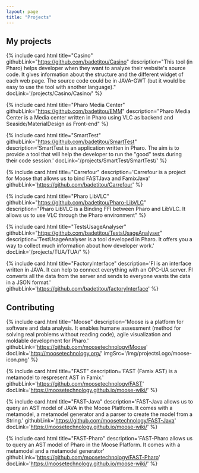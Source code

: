 ```yaml
---
layout: page
title: "Projects"
---
```


## My projects

<div class="mdc-layout-grid__inner">

{% include card.html
    title="Casino"
    githubLink="https://github.com/badetitou/Casino"
    description="This tool (in Pharo) helps developer when they want to analyze their website's source code. It gives information about the structure and the different widget of each web page. The source code could be in JAVA-GWT (but it would be easy to use the tool with another language)."
    docLink='/projects/Casino/Casino/'
%}

{% include card.html
    title="Pharo Media Center"
    githubLink="https://github.com/badetitou/EMM"
    description="Pharo Media Center is a Media center written in Pharo using VLC as backend and Seaside/MaterialDesign as Front-end"
%}

{% include card.html
    title="SmartTest"
    githubLink="https://github.com/badetitou/SmartTest"
    description='SmartTest is an application written in Pharo.
The aim is to provide a tool that will help the developer to run the "good" tests during their code session.'
    docLink='/projects/SmartTest/SmartTest/'
%}

{% include card.html
    title="Carrefour"
    description='Carrefour is a project for Moose that allows us to bind FASTJava and FamixJava'
    githubLink='https://github.com/badetitou/Carrefour'
%}

{% include card.html
    title="Pharo LibVLC"
    githubLink="https://github.com/badetitou/Pharo-LibVLC"
    description="Pharo LibVLC is a Binding FFI between Pharo and LibVLC. It allows us to use VLC through the Pharo environment"
%}

{% include card.html
    title="TestsUsageAnalyser"
    githubLink="https://github.com/badetitou/TestsUsageAnalyser"
    description='TestUsageAnalyser is a tool developed in Pharo.
It offers you a way to collect much information about how developer work.'
    docLink='/projects/TUA/TUA/'
%}

{% include card.html
    title="FactoryInterface"
    description='FI is an interface written in JAVA.
It can help to connect everything with an OPC-UA server.
FI converts all the data from the server and sends to everyone wants the data in a JSON format.'
    githubLink='https://github.com/badetitou/factoryInterface'
%}

</div>
<div class="col s12 l12 m12">
	<h2 id="Contributing">Contributing</h2>
</div>
<div class="mdc-layout-grid__inner">

{% include card.html
    title="Moose"
    description='Moose is a platform for software and data analysis.
It enables humane assessment (method for solving real problems without reading code), agile visualization and moldable development for Pharo.'
    githubLink='https://github.com/moosetechnology/Moose'
    docLink='http://moosetechnology.org/'
    imgSrc='/img/projectsLogo/moose-icon.png'
%}

{% include card.html
    title="FAST"
    description='FAST (Famix AST) is a metamodel to respresent AST in Famix.'
    githubLink='https://github.com/moosetechnology/FAST'
     docLink='https://moosetechnology.github.io/moose-wiki/'
%}

{% include card.html
    title="FAST-Java"
    description='FAST-Java allows us to query an AST model of JAVA in the Moose Platform.
It comes with a metamodel, a metamodel generator and a parser to create the model from a String.'
    githubLink='https://github.com/moosetechnology/FAST-Java'
    docLink='https://moosetechnology.github.io/moose-wiki/'
%}

{% include card.html
    title="FAST-Pharo"
    description='FAST-Pharo allows us to query an AST model of Pharo in the Moose Platform.
It comes with a metamodel and a metamodel generator'
    githubLink='https://github.com/moosetechnology/FAST-Pharo'
    docLink='https://moosetechnology.github.io/moose-wiki/'
%}

</div>